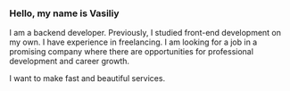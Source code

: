### Hello, my name is Vasiliy

I am a backend developer.
Previously, I studied front-end development on my own. I have experience in freelancing. 
I am looking for a job in a promising company where there are opportunities for professional development and career growth.

I want to make fast and beautiful services.
<!--
**DrVeles/drveles** is a ✨ _special_ ✨ repository because its `README.md` (this file) appears on your GitHub profile.

Here are some ideas to get you started:

- 🔭 I’m currently working on ...
- 🌱 I’m currently learning ...
- 👯 I’m looking to collaborate on ...
- 🤔 I’m looking for help with ...
- 💬 Ask me about ...
- 📫 How to reach me: ...
- 😄 Pronouns: ...
- ⚡ Fun fact: ...
-->
